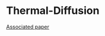 # Thermal-Diffusion
[Associated paper](https://pubs.aip.org/aapt/ajp/article-abstract/93/9/730/3359564/Computational-physics-in-the-advanced-lab?redirectedFrom=fulltext)

